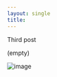 ```yaml
---
layout: single
title: 
---
```

Third post

(empty)

![image](../test/assets/images/3953273590_704e3899d5_m.jpg)
